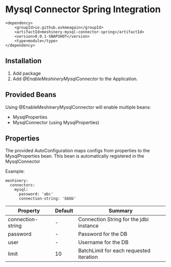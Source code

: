 # Mysql Connector Spring Integration

    <dependency>
        <groupId>io.github.askmeagain</groupId>
        <artifactId>meshinery-mysql-connector-spring</artifactId>
        <version>0.0.1-SNAPSHOT</version>
        <type>module</type>
    </dependency>

## Installation

1. Add package
2. Add _@EnableMeshineryMysqlConnector_ to the Application.

## Provided Beans

Using @EnableMeshineryMysqlConnector will enable multiple beans:

* MysqlProperties
* MysqlConnector (using MysqlProperties)

## Properties

The provided AutoConfiguration maps configs from properties to 
the MysqlProperties bean. This bean is automatically registered in the
MysqlConnector

Example:

    meshinery:
      connectors:
        mysql:
          password: 'abc'
          connection-string: 'bbbb'

| Property  | Default  | Summary  |
|---|---|---|
| connection-string  | -  | Connection String for the jdbi instance  |
| password  | -  | Password for the DB  |
| user  | -  | Username for the DB  |
| limit  | 10  | BatchLimit for each requested iteration  |